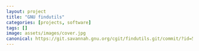```yaml
---
layout: project
title: "GNU findutils"
categories: [projects, software]
tags: []
image: assets/images/cover.jpg
canonical: https://git.savannah.gnu.org/cgit/findutils.git/commit/?id=54723137491054781667e56533e2e0eb5186964b
---
```

